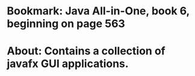 # Bookmark: Java All-in-One, book 6, beginning on page 563 
# About:    Contains a collection of javafx GUI applications.
